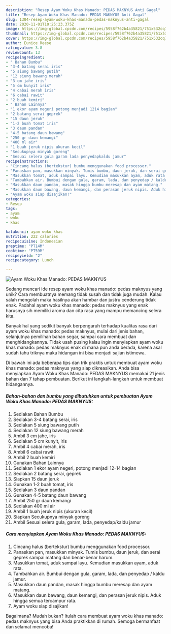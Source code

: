 ```yaml
---
description: "Resep Ayam Woku Khas Manado: PEDAS MAKNYUS Anti Gagal"
title: "Resep Ayam Woku Khas Manado: PEDAS MAKNYUS Anti Gagal"
slug: 1304-resep-ayam-woku-khas-manado-pedas-maknyus-anti-gagal
date: 2020-11-01T10:25:23.375Z
image: https://img-global.cpcdn.com/recipes/5958f762b4a35821/751x532cq70/ayam-woku-khas-manado-pedas-maknyus-foto-resep-utama.jpg
thumbnail: https://img-global.cpcdn.com/recipes/5958f762b4a35821/751x532cq70/ayam-woku-khas-manado-pedas-maknyus-foto-resep-utama.jpg
cover: https://img-global.cpcdn.com/recipes/5958f762b4a35821/751x532cq70/ayam-woku-khas-manado-pedas-maknyus-foto-resep-utama.jpg
author: Eunice Reese
ratingvalue: 3.8
reviewcount: 13
recipeingredient:
- " Bahan Bumbu"
- "3-4 batang serai iris"
- "5 siung bawang putih"
- "12 siung bawang merah"
- "3 cm jahe iris"
- "5 cm kunyit iris"
- "4 cabai merah iris"
- "6 cabai rawit"
- "2 buah kemiri"
- " Bahan Lainnya"
- "1 ekor ayam negeri potong menjadi 1214 bagian"
- "2 batang serai geprek"
- "15 daun jeruk"
- "1-2 buah tomat iris"
- "3 daun pandan"
- "4-5 batang daun bawang"
- "250 gr daun kemangi"
- "400 ml air"
- "1 buah jeruk nipis ukuran kecil"
- "Secukupnya minyak goreng"
- "Sesuai selera gula garam lada penyedapkaldu jamur"
recipeinstructions:
- "Cincang halus (bertekstur) bumbu menggunakan food processor."
- "Panaskan pan, masukkan minyak. Tumis bumbu, daun jeruk, dan serai geprek sampai matang dan benar-benar harum."
- "Masukkan tomat, aduk sampai layu. Kemudian masukkan ayam, aduk rata."
- "Tambahkan air. Bumbui dengan gula, garam, lada, dan penyedap / kaldu jamur."
- "Masukkan daun pandan, masak hingga bumbu meresap dan ayam matang."
- "Masukkan daun bawang, daun kemangi, dan perasan jeruk nipis. Aduk hingga semua tercampur rata."
- "Ayam woku siap disajikan!"
categories:
- Resep
tags:
- ayam
- woku
- khas

katakunci: ayam woku khas 
nutrition: 222 calories
recipecuisine: Indonesian
preptime: "PT14M"
cooktime: "PT59M"
recipeyield: "2"
recipecategory: Lunch

---
```



![Ayam Woku Khas Manado: PEDAS MAKNYUS](https://img-global.cpcdn.com/recipes/5958f762b4a35821/751x532cq70/ayam-woku-khas-manado-pedas-maknyus-foto-resep-utama.jpg)

Sedang mencari ide resep ayam woku khas manado: pedas maknyus yang unik? Cara membuatnya memang tidak susah dan tidak juga mudah. Kalau salah mengolah maka hasilnya akan hambar dan justru cenderung tidak enak. Padahal ayam woku khas manado: pedas maknyus yang enak harusnya sih memiliki aroma dan cita rasa yang mampu memancing selera kita.

Banyak hal yang sedikit banyak berpengaruh terhadap kualitas rasa dari ayam woku khas manado: pedas maknyus, mulai dari jenis bahan, selanjutnya pemilihan bahan segar, sampai cara membuat dan menghidangkannya. Tidak usah pusing kalau ingin menyiapkan ayam woku khas manado: pedas maknyus enak di mana pun anda berada, karena asal sudah tahu triknya maka hidangan ini bisa menjadi sajian istimewa.




Di bawah ini ada beberapa tips dan trik praktis untuk membuat ayam woku khas manado: pedas maknyus yang siap dikreasikan. Anda bisa menyiapkan Ayam Woku Khas Manado: PEDAS MAKNYUS memakai 21 jenis bahan dan 7 tahap pembuatan. Berikut ini langkah-langkah untuk membuat hidangannya.

<!--inarticleads1-->

##### Bahan-bahan dan bumbu yang dibutuhkan untuk pembuatan Ayam Woku Khas Manado: PEDAS MAKNYUS:

1. Sediakan  Bahan Bumbu
1. Sediakan 3-4 batang serai, iris
1. Sediakan 5 siung bawang putih
1. Sediakan 12 siung bawang merah
1. Ambil 3 cm jahe, iris
1. Sediakan 5 cm kunyit, iris
1. Ambil 4 cabai merah, iris
1. Ambil 6 cabai rawit
1. Ambil 2 buah kemiri
1. Gunakan  Bahan Lainnya
1. Sediakan 1 ekor ayam negeri, potong menjadi 12-14 bagian
1. Sediakan 2 batang serai, geprek
1. Siapkan 15 daun jeruk
1. Gunakan 1-2 buah tomat, iris
1. Sediakan 3 daun pandan
1. Gunakan 4-5 batang daun bawang
1. Ambil 250 gr daun kemangi
1. Sediakan 400 ml air
1. Ambil 1 buah jeruk nipis (ukuran kecil)
1. Siapkan Secukupnya minyak goreng
1. Ambil Sesuai selera gula, garam, lada, penyedap/kaldu jamur




<!--inarticleads2-->

##### Cara menyiapkan Ayam Woku Khas Manado: PEDAS MAKNYUS:

1. Cincang halus (bertekstur) bumbu menggunakan food processor.
1. Panaskan pan, masukkan minyak. Tumis bumbu, daun jeruk, dan serai geprek sampai matang dan benar-benar harum.
1. Masukkan tomat, aduk sampai layu. Kemudian masukkan ayam, aduk rata.
1. Tambahkan air. Bumbui dengan gula, garam, lada, dan penyedap / kaldu jamur.
1. Masukkan daun pandan, masak hingga bumbu meresap dan ayam matang.
1. Masukkan daun bawang, daun kemangi, dan perasan jeruk nipis. Aduk hingga semua tercampur rata.
1. Ayam woku siap disajikan!




Bagaimana? Mudah bukan? Itulah cara membuat ayam woku khas manado: pedas maknyus yang bisa Anda praktikkan di rumah. Semoga bermanfaat dan selamat mencoba!
